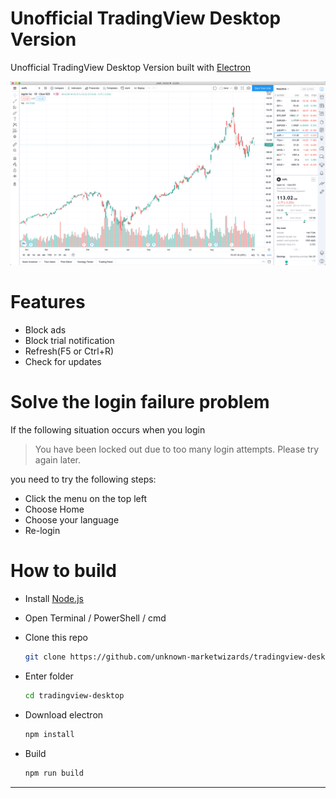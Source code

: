 # Unofficial TradingView Desktop Version

Unofficial TradingView Desktop Version built with [Electron](https://www.electronjs.org)

![](assets/images/screenshot.png)


# Features
* Block ads
* Block trial notification
* Refresh(F5 or Ctrl+R)
* Check for updates

# Solve the login failure problem
If the following situation occurs when you login

> You have been locked out due to too many login attempts. Please try again later.

you need to try the following steps:

* Click the menu on the top left
* Choose Home
* Choose your language
* Re-login

# How to build

* Install [Node.js](https://nodejs.org)

* Open Terminal / PowerShell / cmd

* Clone this repo

  ```bash
  git clone https://github.com/unknown-marketwizards/tradingview-desktop.git
  ```

* Enter folder

  ```bash
  cd tradingview-desktop
  ```

* Download electron

  ```bash
  npm install
  ```

* Build

  ```bash
  npm run build
  ```

---

